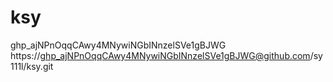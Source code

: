 # ksy

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    
https://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@github.com/sy111l/ksy.git
